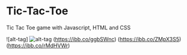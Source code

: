 # Tic-Tac-Toe
Tic Tac Toe game with Javascript, HTML and CSS

![alt-tag]
![alt-tag](https://ibb.co/8d8BD8G)
(https://ibb.co/ggbSWnc)
(https://ibb.co/ZMpX3S5)
(https://ibb.co/rMdHVWr)
